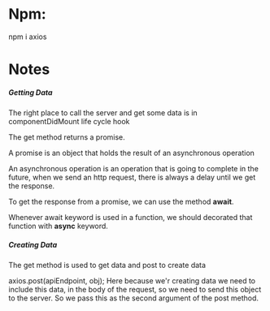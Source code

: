 <h1>Npm:</h1>

<p>npm i axios</p>

<h1>Notes</h1>

<h5>Getting Data</h5>
<p>The right place to call the server and get some data is in componentDidMount life cycle hook</p>
<p>The get method returns a promise.</p>
<p>A promise is an object that holds the result of an asynchronous operation</p>
<p>An asynchronous operation is an operation that is going to complete in the future, when we send an http request, there is always a delay
until we get the response.
</p>
<p>To get the response from a promise, we can use the method <b>await</b>.</p>
<p>Whenever await keyword is used in a function, we should decorated that function with <b>async</b> keyword.</p>

<h5>Creating Data</h5>
<p>The get method is used to get data and post to create data</p>
<p>axios.post(apiEndpoint, obj); Here because we'r creating data we need to include this data, in the body of the request, so we need to send this object to the server. So we pass this as the second argument of the post method.</p>
